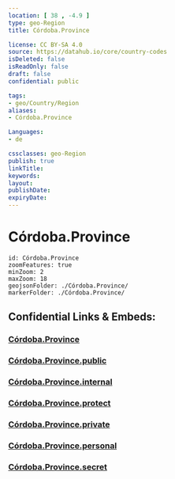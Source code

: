 ```yaml
---
location: [ 38 , -4.9 ] 
type: geo-Region
title: Córdoba.Province

license: CC BY-SA 4.0
source: https://datahub.io/core/country-codes
isDeleted: false
isReadOnly: false
draft: false
confidential: public

tags:
- geo/Country/Region
aliases:
- Córdoba.Province

Languages:
- de

cssclasses: geo-Region
publish: true
linkTitle: 
keywords: 
layout: 
publishDate: 
expiryDate: 
---
```


# Córdoba.Province

```leaflet
id: Córdoba.Province
zoomFeatures: true 
minZoom: 2 
maxZoom: 18
geojsonFolder: ./Córdoba.Province/
markerFolder: ./Córdoba.Province/
```


## Confidential Links & Embeds: 

### [Córdoba.Province](/_Standards/Earth/Continent/Europe/Europe~South/Spain/Provinces~Spain/Andalusia/Córdoba.Province.md) 

### [Córdoba.Province.public](/_public/Earth/Continent/Europe/Europe~South/Spain/Provinces~Spain/Andalusia/Córdoba.Province.public.md) 

### [Córdoba.Province.internal](/_internal/Earth/Continent/Europe/Europe~South/Spain/Provinces~Spain/Andalusia/Córdoba.Province.internal.md) 

### [Córdoba.Province.protect](/_protect/Earth/Continent/Europe/Europe~South/Spain/Provinces~Spain/Andalusia/Córdoba.Province.protect.md) 

### [Córdoba.Province.private](/_private/Earth/Continent/Europe/Europe~South/Spain/Provinces~Spain/Andalusia/Córdoba.Province.private.md) 

### [Córdoba.Province.personal](/_personal/Earth/Continent/Europe/Europe~South/Spain/Provinces~Spain/Andalusia/Córdoba.Province.personal.md) 

### [Córdoba.Province.secret](/_secret/Earth/Continent/Europe/Europe~South/Spain/Provinces~Spain/Andalusia/Córdoba.Province.secret.md)

